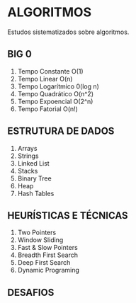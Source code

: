 # ALGORITMOS
Estudos sistematizados sobre algoritmos.
## BIG 0
1. Tempo Constante O(1)
2. Tempo Linear O(n)
3. Tempo Logarítmico 0(log n)
4. Tempo Quadrático O(n^2)
5. Tempo Expoencial O(2^n)
6. Tempo Fatorial O(n!)

## ESTRUTURA DE DADOS
1. Arrays
2. Strings
3. Linked List
4. Stacks
5. Binary Tree
6. Heap
7. Hash Tables

## HEURÍSTICAS E TÉCNICAS
1. Two Pointers
2. Window Sliding
3. Fast & Slow Pointers
4. Breadth First Search
5. Deep First Search
6. Dynamic Programing

## DESAFIOS 